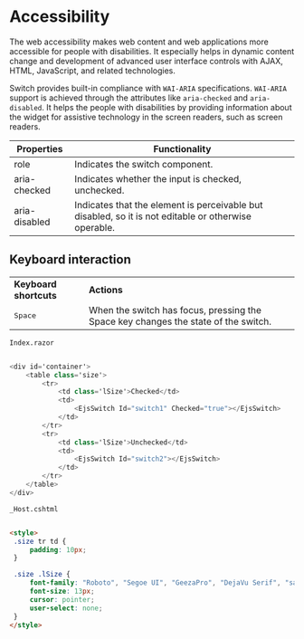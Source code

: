 # Accessibility

The web accessibility makes web content and web applications more accessible for people with disabilities. It especially helps in dynamic content change and development of advanced user interface controls with AJAX, HTML, JavaScript, and related technologies.

Switch provides built-in compliance with `WAI-ARIA` specifications. `WAI-ARIA` support is achieved through the attributes like `aria-checked` and `aria-disabled`. It helps the people with disabilities by providing information about the widget for assistive technology in the screen readers, such as screen readers.

| Properties | Functionality |
| ------------ | ----------------------- |
| role | Indicates the switch component. |
| aria-checked | Indicates whether the input is checked, unchecked. |
| aria-disabled | Indicates that the element is perceivable but disabled, so it is not editable or otherwise operable. |

## Keyboard interaction

<!-- markdownlint-disable MD033 -->
<table>
<tr>
<td>
<b>Keyboard shortcuts</b></td><td>
<b>Actions</b></td></tr>
<tr>
<td>
<kbd>Space</kbd></td><td>
When the switch has focus, pressing the Space key changes the state of the switch.</td></tr>
</table>

`Index.razor`

```csharp

<div id='container'>
    <table class='size'>
        <tr>
            <td class='lSize'>Checked</td>
            <td>
                <EjsSwitch Id="switch1" Checked="true"></EjsSwitch>
            </td>
        </tr>
        <tr>
            <td class='lSize'>Unchecked</td>
            <td>
                <EjsSwitch Id="switch2"></EjsSwitch>
            </td>
        </tr>
    </table>
</div>

  ```

  `_Host.cshtml`

   ```html

<style>
    .size tr td {
        padding: 10px;
    }

    .size .lSize {
        font-family: "Roboto", "Segoe UI", "GeezaPro", "DejaVu Serif", "sans-serif";
        font-size: 13px;
        cursor: pointer;
        user-select: none;
    }
</style>

  ```